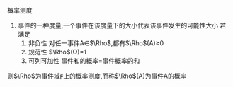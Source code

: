 概率测度
1. 事件的一种度量,一个事件在该度量下的大小代表该事件发生的可能性大小
若满足
    1. 非负性 对任一事件A∈$\Rho$,都有$\Rho$(A)≥0
    2. 规范性 $\Rho$(Ω)=1
    3. 可列可加性 事件和的概率=事件概率的和

则$\Rho$为事件域$\digamma$上的概率测度,而称$\Rho$(A)为事件A的概率
